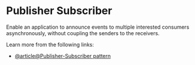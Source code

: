 # Publisher Subscriber

Enable an application to announce events to multiple interested consumers asynchronously, without coupling the senders to the receivers.

Learn more from the following links:

- [@article@Publisher-Subscriber pattern](https://learn.microsoft.com/en-us/azure/architecture/patterns/publisher-subscriber)
